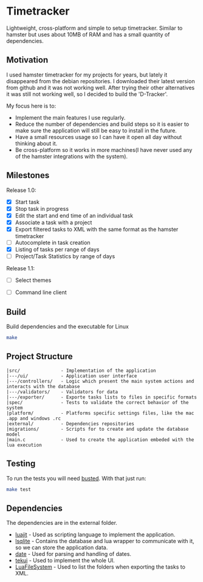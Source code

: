 # Timetracker

Lightweight, cross-platform and simple to setup timetracker. Similar to hamster but uses about 10MB of RAM and has a small quantity of dependencies.


## Motivation

I used hamster timetracker for my projects for years, but lately it disappeared from the debian repositories. I downloaded their latest version from github and it was not working well. After trying their other alternatives it was still not working well, so I decided to build the 'D-Tracker'.

My focus here is to:
* Implement the main features I use regularly.
* Reduce the number of dependencies and build steps so it is easier to make sure the application will still be easy to install in the future.
* Have a small resources usage so I can have it open all day without thinking about it.
* Be cross-platform so it works in more machines(I have never used any of the hamster integrations with the system).


## Milestones

Release 1.0:
* [x] Start task
* [x] Stop task in progress
* [x] Edit the start and end time of an individual task
* [x] Associate a task with a project
* [x] Export filtered tasks to XML with the same format as the hamster timetracker
* [ ] Autocomplete in task creation
* [x] Listing of tasks per range of days
* [ ] Project/Task Statistics by range of days

Release 1.1:
* [ ] Select themes
* [ ] Command line client


## Build

Build dependencies and the executable for Linux
```sh
make
```

## Project Structure

```
|src/               - Implementation of the application
|---/ui/            - Application user interface
|---/controllers/   - Logic which present the main system actions and interacts with the database
|---/validators/    - Validators for data
|---/exporter/      - Exporte tasks lists to files in specific formats
|spec/              - Tests to validate the correct behavior of the system
|platform/          - Platforms specific settings files, like the mac .app and windows .rc
|external/          - Dependencies repositories
|migrations/        - Scripts for to create and update the database model
|main.c             - Used to create the application embeded with the lua execution
```


## Testing

To run the tests you will need [busted](http://olivinelabs.com/busted/). With that just run:
```sh
make test
```

## Dependencies

The dependencies are in the external folder.

* [luajit](https://luajit.org/) - Used as scripting language to implement the application.
* [lsqlite](http://lua.sqlite.org/index.cgi/index) - Contains the database and lua wrapper to communicate with it, so we can store the application data.
* [date](https://github.com/Tieske/date) - Used for parsing and handling of dates.
* [tekui](http://tekui.neoscientists.org/) - Used to implement the whole UI.
* [LuaFileSystem](https://keplerproject.github.io/luafilesystem/manual.html) - Used to list the folders when exporting the tasks to XML.
